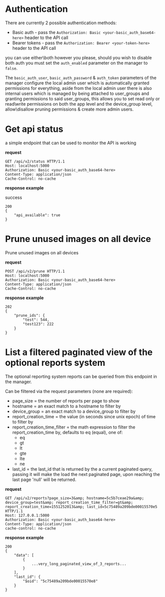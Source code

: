 # Authentication

There are currently 2 possible authentication methods:

 * Basic auth - pass the `Authorization: Basic <your-basic_auth_base64-here>` header to the API call
 * Bearer tokens - pass the `Authorization: Bearer <your-token-here>` header to the API call
 
 you can use either\both however you please, should you wish to disable both auth you must set the `auth_enabled` parameter on the manager to `false`.

The `basic_auth_user`, `basic_auth_password` & `auth_token` parameters of the manager configure the local admin user which is automatically granted permissions for everything, aside from the local admin user there is also internal users which is managed by being attached to user_groups and granting permissions to said user_groups, this allows you to set read only or read\write  permissions on both the app level and the device_group level, allow\disallow pruning permissions & create more admin users.

# Get api status
a simple endpoint that can be used to monitor the API is working

 **request**

```
GET /api/v2/status HTTP/1.1
Host: localhost:5000
Authorization: Basic <your-basic_auth_base64-here>
Content-Type: application/json
Cache-Control: no-cache
```

 **response example**

success
```
200
{
    "api_available": true
}
```

# Prune unused images on all device
Prune unused images on all devices

 **request**

```
POST /api/v2/prune HTTP/1.1
Host: localhost:5000
Authorization: Basic <your-basic_auth_base64-here>
Content-Type: application/json
Cache-Control: no-cache
```

 **response example**

```
202
{
    "prune_ids": {
        "test": 544,
        "test123": 222
    }
}
```

# List a filtered paginated view of the optional reports system
The optional reporting system reports can be queried from this endpoint in the manager.

Can be filtered via the request parameters (none are required):

 * page_size = the number of reports per page to show
 * hostname = an exact match to a hostname to filter by
 * device_group = an exact match to a device_group to filter by
 * report_creation_time = the value (in seconds since unix epoch) of time to filter by
 * report_creation_time_filter = the math expression to filter the report_creation_time by, defaults to eq (equal), one of:
    * eq 
    * gt 
    * lt 
    * gte 
    * lte 
    * ne
 * last_id = the last_id that is returned by the a current paginated query, passing it will make the load the next paginated page, upon reaching the last page 'null' will be returned.


 **request**

```
GET /api/v2/reports?page_size=3&amp; hostname=5c5b7ceae29a&amp; device_group=test&amp; report_creation_time_filter=gt&amp; report_creation_time=1551252013&amp; last_id=5c75489a209bde00015570e5 HTTP/1.1
Host: 127.0.0.1:5000
Authorization: Basic <your-basic_auth_base64-here>
Content-Type: application/json
cache-control: no-cache
```

 **response example**

```
200
{
    "data": [
        {
            ...very_long_paginated_view_of_3_reports...
        }
    ],
    "last_id": {
        "$oid": "5c75489a209bde00015570e8"
    }
}
```

